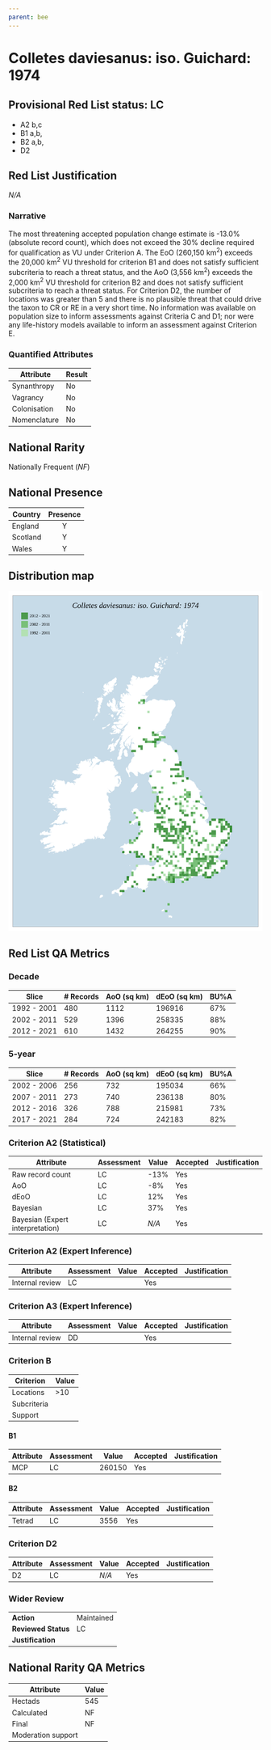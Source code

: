```yaml
---
parent: bee
---
```


# Colletes daviesanus: iso. Guichard: 1974

## Provisional Red List status: LC
- A2 b,c
- B1 a,b, 
- B2 a,b, 
- D2

## Red List Justification
*N/A*
### Narrative


The most threatening accepted population change estimate is -13.0% (absolute record count), which does not exceed the 30% decline required for qualification as VU under Criterion A. The EoO (260,150 km<sup>2</sup>) exceeds the 20,000 km<sup>2</sup> VU threshold for criterion B1 and does not satisfy sufficient subcriteria to reach a threat status, and the AoO (3,556 km<sup>2</sup>) exceeds the 2,000 km<sup>2</sup> VU threshold for criterion B2 and does not satisfy sufficient subcriteria to reach a threat status. For Criterion D2, the number of locations was greater than 5 and there is no plausible threat that could drive the taxon to CR or RE in a very short time. No information was available on population size to inform assessments against Criteria C and D1; nor were any life-history models available to inform an assessment against Criterion E.
### Quantified Attributes
|Attribute|Result|
|---|---|
|Synanthropy|No|
|Vagrancy|No|
|Colonisation|No|
|Nomenclature|No|


## National Rarity
Nationally Frequent (*NF*)

## National Presence
|Country|Presence
|---|:-:|
|England|Y|
|Scotland|Y|
|Wales|Y|


## Distribution map
![](../map/581.svg)

## Red List QA Metrics
### Decade
| Slice | # Records | AoO (sq km) | dEoO (sq km) |BU%A |
|---|---|---|---|---|
|1992 - 2001|480|1112|196916|67%|
|2002 - 2011|529|1396|258335|88%|
|2012 - 2021|610|1432|264255|90%|
### 5-year
| Slice | # Records | AoO (sq km) | dEoO (sq km) |BU%A |
|---|---|---|---|---|
|2002 - 2006|256|732|195034|66%|
|2007 - 2011|273|740|236138|80%|
|2012 - 2016|326|788|215981|73%|
|2017 - 2021|284|724|242183|82%|
### Criterion A2 (Statistical)
|Attribute|Assessment|Value|Accepted|Justification
|---|---|---|---|---|
|Raw record count|LC|-13%|Yes||
|AoO|LC|-8%|Yes||
|dEoO|LC|12%|Yes||
|Bayesian|LC|37%|Yes||
|Bayesian (Expert interpretation)|LC|*N/A*|Yes||
### Criterion A2 (Expert Inference)
|Attribute|Assessment|Value|Accepted|Justification
|---|---|---|---|---|
|Internal review|LC||Yes||
### Criterion A3 (Expert Inference)
|Attribute|Assessment|Value|Accepted|Justification
|---|---|---|---|---|
|Internal review|DD||Yes||
### Criterion B
|Criterion| Value|
|---|---|
|Locations|>10|
|Subcriteria||
|Support||
#### B1
|Attribute|Assessment|Value|Accepted|Justification
|---|---|---|---|---|
|MCP|LC|260150|Yes||
#### B2
|Attribute|Assessment|Value|Accepted|Justification
|---|---|---|---|---|
|Tetrad|LC|3556|Yes||
### Criterion D2
|Attribute|Assessment|Value|Accepted|Justification
|---|---|---|---|---|
|D2|LC|*N/A*|Yes||
### Wider Review
|  |  |
|---|---|
|**Action**|Maintained|
|**Reviewed Status**|LC|
|**Justification**||


## National Rarity QA Metrics
|Attribute|Value|
|---|---|
|Hectads|545|
|Calculated|NF|
|Final|NF|
|Moderation support||


